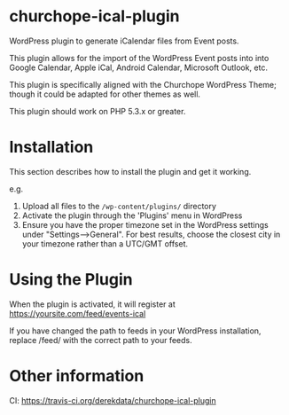 churchope-ical-plugin
=====================

WordPress plugin to generate iCalendar files from Event posts.

This plugin allows for the import of the WordPress Event posts into into Google Calendar, Apple iCal, Android Calendar, Microsoft Outlook, etc.

This plugin is specifically aligned with the Churchope WordPress Theme; though it could be adapted for other themes as well.

This plugin should work on PHP 5.3.x or greater.

Installation
============

This section describes how to install the plugin and get it working.

e.g.

1. Upload all files to the `/wp-content/plugins/` directory
2. Activate the plugin through the 'Plugins' menu in WordPress
3. Ensure you have the proper timezone set in the WordPress settings under "Settings-->General".  For best results, choose the closest city in your timezone rather than a UTC/GMT offset.


Using the Plugin
================

When the plugin is activated, it will register at https://yoursite.com/feed/events-ical

If you have changed the path to feeds in your WordPress installation, replace /feed/ with the correct path to your feeds.

Other information
=================

CI: https://travis-ci.org/derekdata/churchope-ical-plugin
